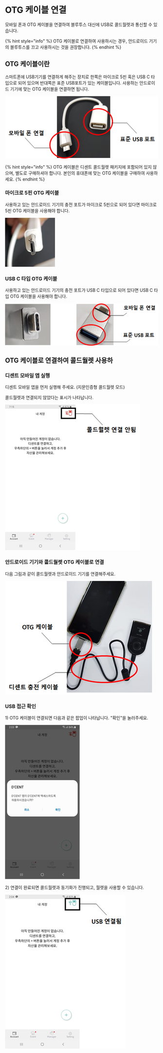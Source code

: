 # OTG 케이블 연결

모바일 폰과 OTG 케이블을 연결하여 블루투스 대신에 USB로 콜드월렛과 통신할 수 있습니다.

{% hint style="info" %}
OTG 케이블로 연결하여 사용하시는 경우, 안드로이드 기기의 블루투스를 끄고 사용하시는 것을 권장합니다.
{% endhint %}

## OTG 케이블이란

스마트폰에 USB기기를 연결하게 해주는 장치로 한쪽은 마이크로 5핀 혹은 USB C 타입으로 되어 있으며 반대쪽은 표준 USB포트가 있는 케이블입니다. 사용하는 안드로이드 기기에 맞는 OTG 케이블을 연결하면 됩니다.

![OTG &#xCF00;&#xC774;&#xBE14; &#xC608;&#xC2DC;](../../.gitbook/assets/image%20%2865%29.png)

{% hint style="info" %}
OTG 케이블은 디센트 콜드월렛 패키지에 포함되어 있지 않으며, 별도로 구매하셔야 합니다. 본인의 휴대폰에 맞는 OTG 케이블을 구매하여 사용하세요.
{% endhint %}

### 마이크로 5핀 OTG 케이블

사용하고 있는 안드로이드 기기의 충전 포트가 마이크로 5핀으로 되어 있다면 마이크로 5핀 OTG 케이블을 사용해야 합니다.

![&#xB9C8;&#xC774;&#xD06C;&#xB85C; 5&#xD540; &#xCF00;&#xC774;&#xBE14; &#xD3EC;&#xD2B8; &#xBAA8;&#xC591;](../../.gitbook/assets/image%20%2824%29.png)

### USB C 타입  OTG 케이블

사용하고 있는 안드로이드 기기의 충전 포트가 USB C 타입으로 되어 있다면 USB C 타입 OTG 케이블을 사용해야 합니다.

![USB C &#xD0C0;&#xC785; OTG &#xCF00;&#xC774;&#xBE14; &#xC608;&#xC2DC;](../../.gitbook/assets/image%20%2894%29.png)

## OTG 케이블로 연결하여 콜드월렛 사용하

### 디센트 모바일 앱 실행

디센트 모바일 앱을 먼저 실행해 주세요. \(지문인증형 콜드월렛 모드\)

콜드월렛과 연결되지 않았다는 표시가 나타납니다.

![](../../.gitbook/assets/image%20%28198%29.png)

### 안드로이드 기기와 콜드월렛 OTG 케이블로 연결

다음 그림과 같이 콜드월렛과 안드로이드 기기를 연결해주세요.

![](../../.gitbook/assets/image%20%28167%29.png)

### USB 접근 확인

1\) OTG 케이블이 연결되면 다음과 같은 팝업이 나타납니다. "확인"을 눌러주세요.

![](../../.gitbook/assets/image%20%28142%29.png)

2\) 연결이 완료되면 콜드월렛과 동기화가 진행되고, 월렛을 사용할 수 있습니다.

![](../../.gitbook/assets/image%20%2895%29.png)

